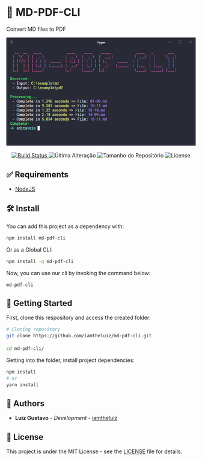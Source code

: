 # 📕 MD-PDF-CLI

Convert MD files to PDF

<p align="center">
  <img src="./docs/cli.png" width="auto" height="auto" />
</p>

<p align="center">
  <a href="https://travis-ci.org/github/iamtheluiz/md-pdf-cli">
    <img alt="Build Status" src="https://api.travis-ci.org/iamtheluiz/md-pdf-cli.svg?branch=master" />
  </a>
  <img alt="Última Alteração" src="https://img.shields.io/github/last-commit/iamtheluiz/md-pdf-cli" />
  <img alt="Tamanho do Repositório" src="https://img.shields.io/github/repo-size/iamtheluiz/md-pdf-cli" />
  <img alt="License" src="https://img.shields.io/badge/license-MIT-brightgreen" />
</p>

## ✅ Requirements

- [NodeJS](https://nodejs.org/)

## 🛠️ Install

You can add this project as a dependency with:

```bash
npm install md-pdf-cli
```

Or as a Global CLI:

```bash
npm install -g md-pdf-cli
```

Now, you can use our cli by invoking the command below:

```
md-pdf-cli
```

## 🏃 Getting Started

First, clone this respository and access the created folder:

```bash
# Cloning repository
git clone https://github.com/iamtheluiz/md-pdf-cli.git

cd md-pdf-cli/
```

Getting into the folder, install project dependencies:

```bash
npm install
# or
yarn install
```

## 💼 Authors

* **Luiz Gustavo** - *Development* - [iamtheluiz](https://github.com/iamtheluiz)

## 📃 License

This project is under the MIT License - see the [LICENSE](LICENSE) file for details.